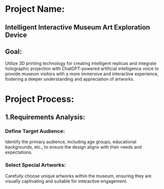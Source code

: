 # Project Name: 
## Intelligent Interactive Museum Art Exploration Device

## Goal:
Utilize 3D printing technology for creating intelligent replicas and integrate holographic projection with ChatGPT-powered
artificial intelligence voice to provide museum visitors with a more immersive and interactive experience, fostering a 
deeper understanding and appreciation of artworks.

# Project Process:

## 1.Requirements Analysis:
### Define Target Audience: 
Identify the primary audience, including age groups, educational backgrounds, etc., to ensure the design aligns with their needs and expectations.
### Select Special Artworks:
Carefully choose unique artworks within the museum, ensuring they are visually captivating and suitable for interactive engagement.



